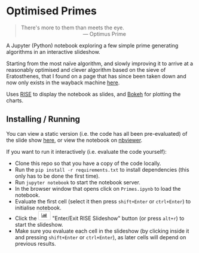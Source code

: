 # Optimised Primes

> There's more to them than meets the eye.\
> &nbsp; &nbsp; &nbsp; &nbsp; &nbsp; &nbsp; &nbsp; &nbsp; &nbsp; &nbsp; &nbsp; &nbsp; &nbsp; &nbsp; &nbsp; &nbsp; &nbsp; &nbsp; &nbsp; &nbsp; &nbsp; &mdash; Optimus Prime

A Jupyter (Python) notebook exploring a few simple prime generating algorithms in an interactive slideshow.

Starting from the most naïve algorithm, and slowly improving it to arrive at a reasonably optimised
and clever algorithm based on the sieve of Eratosthenes,
that I found on a page that has since been taken down and now only exists in the wayback machine
[here](https://web.archive.org/web/20150710134640/http://diditwith.net/2009/01/20/YAPESProblemSevenPart2.aspx).

Uses [RISE](https://github.com/damianavila/RISE) to display the notebook as slides,
and [Bokeh](https://bokeh.pydata.org/en/latest/) for plotting the charts.

## Installing / Running

You can view a static version (i.e. the code has all been pre-evaluated) of the slide show
[here](https://emlyn.github.io/optimised-primes), or view the notebook on
[nbviewer](https://nbviewer.jupyter.org/github/emlyn/optimised-primes/blob/master/Primes.ipynb).

If you want to run it interactively (i.e. evaluate the code yourself):

- Clone this repo so that you have a copy of the code locally.
- Run the `pip install -r requirements.txt` to install dependencies (this only has to be done the first time).
- Run `jupyter notebook` to start the notebook server.
- In the browser window that opens click on `Primes.ipynb` to load the notebook.
- Evaluate the first cell (select it then press `shift+Enter` or `ctrl+Enter`) to initialise notebook.
- Click the <img src="resources/show.png" width="34" height="25" alt="RISE Slideshow button"> "Enter/Exit RISE Slideshow" button (or press `alt+r`) to start the slideshow.
- Make sure you evaluate each cell in the slideshow (by clicking inside it and pressing `shift+Enter` or `ctrl+Enter`), as later cells will depend on previous results.
